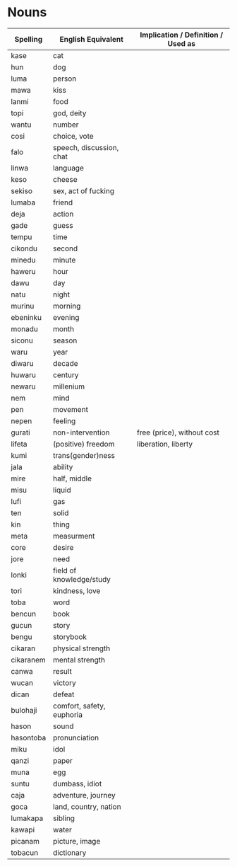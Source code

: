 # Nouns

| Spelling | English Equivalent | Implication / Definition / Used as |
|----------|--------------------|--------------------------------|
| kase | cat |  |
| hun | dog |  |
| luma | person |  |
| mawa | kiss |  |
| lanmi | food |  |
| topi | god, deity |  |
| wantu | number |  |
| cosi | choice, vote |  |
| falo | speech, discussion, chat |  |
| linwa | language |  |
| keso | cheese |  |
| sekiso | sex, act of fucking |  |
| lumaba | friend |  |
| deja | action |  |
| gade | guess |  |
| tempu | time |  |
| cikondu | second |  |
| minedu | minute |  |
| haweru | hour |  |
| dawu | day |  |
| natu | night |  |
| murinu | morning |  |
| ebeninku | evening |  |
| monadu | month |  |
| siconu | season |  |
| waru | year |  |
| diwaru | decade |  |
| huwaru | century |  |
| newaru | millenium |  |
| nem | mind |  |
| pen | movement |  |
| nepen | feeling |  |
| gurati | non-intervention | free (price), without cost |
| lifeta | (positive) freedom | liberation, liberty |
| kumi | trans(gender)ness |  |
| jala | ability |  |
| mire | half, middle |  |
| misu | liquid |  |
| lufi | gas |  |
| ten | solid |  |
| kin | thing |  |
| meta | measurment |  |
| core | desire |  |
| jore | need |  |
| lonki | field of knowledge/study |  |
| tori | kindness, love |  |
| toba | word |  |
| bencun | book |  |
| gucun | story |  |
| bengu | storybook |  |
| cikaran | physical strength |  |
| cikaranem | mental strength |  |
| canwa | result |  |
| wucan | victory |  |
| dican | defeat |  |
| bulohaji | comfort, safety, euphoria |  |
| hason | sound |  |
| hasontoba | pronunciation |  |
| miku | idol |  |
| qanzi | paper |  | |
| muna | egg |  |
| suntu | dumbass, idiot | |
| caja | adventure, journey | |
| goca | land, country, nation | |
| lumakapa | sibling | |
| kawapi | water | |
| picanam | picture, image | |
| tobacun | dictionary | |
